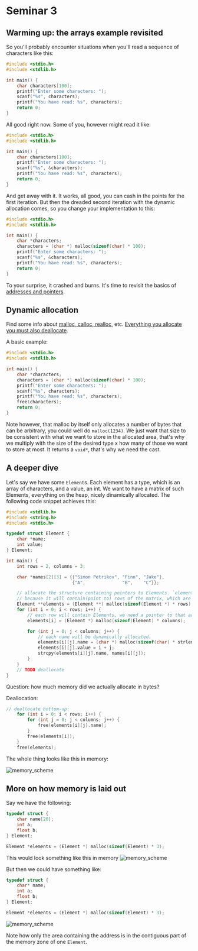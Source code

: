 # Seminar 3

## Warming up: the arrays  example revisited

So you'll probably encounter situations when you'll read a sequence of characters like this:

```c
#include <stdio.h>
#include <stdlib.h>

int main() {
    char characters[100];
    printf("Enter some characters: ");
    scanf("%s", characters);
    printf("You have read: %s", characters);
    return 0;
}
```

All good right now. Some of you, however might read it like:

```c
#include <stdio.h>
#include <stdlib.h>

int main() {
    char characters[100];
    printf("Enter some characters: ");
    scanf("%s", &characters);
    printf("You have read: %s", characters);
    return 0;
}
```

And get away with it. It works, all good, you can cash in the points for the first iteration.
But then the dreaded second iteration with the dynamic allocation comes, so you
change your implementation to this:

```c
#include <stdio.h>
#include <stdlib.h>

int main() {
    char *characters;
    characters = (char *) malloc(sizeof(char) * 100);
    printf("Enter some characters: ");
    scanf("%s", &characters);
    printf("You have read: %s", characters);
    return 0;
}
```

To your surprise, it crashed and burns. It's time to revisit the basics
of [addresses and pointers](https://github.com/imimali/oop-2023/tree/master/c-intro#further-on-pointers-to-static-and-dynamic-arrays).

## Dynamic allocation

Find some info about [malloc, calloc, realloc](https://man7.org/linux/man-pages/man3/malloc.3.html), etc.
[Everything you allocate you must also deallocate](https://youtu.be/guuYU74wU70?t=70).

A basic example:

```c
#include <stdio.h>
#include <stdlib.h>

int main() {
    char *characters;
    characters = (char *) malloc(sizeof(char) * 100);
    printf("Enter some characters: ");
    scanf("%s", characters);
    printf("You have read: %s", characters);
    free(characters);
    return 0;
}
```

Note however, that malloc by itself only allocates a number of bytes that can be
arbitrary, you could well do `malloc(1234)`. We just want that size
to be consistent with what we want to store in the allocated area, that's why we
multiply with the size of the desired type x how many of those we want to store at most.
It returns a `void*`, that's why we need the cast.

## A deeper dive
Let's say we have some `Element`s. Each element has a type, which is an array of characters, and a value, an int.
We want to have a matrix of such Elements, everything on the heap, nicely dinamically allocated.
The following code snippet achieves this:
```c
#include <stdlib.h>
#include <string.h>
#include <stdio.h>

typedef struct Element {
    char *name;
    int value;
} Element;

int main() {
    int rows = 2, columns = 3;

    char *names[2][3] = {{"Simon Petrikov", "Finn", "Jake"},
                         {"A",              "B",    "C"}};

    // allocate the structure containing pointers to Elements. `elements` is a pointer to a pointer of Elements,
    // because it will contain(point to) rows of the matrix, which are actually pointers to Elements.
    Element **elements = (Element **) malloc(sizeof(Element *) * rows);
    for (int i = 0; i < rows; i++) {
        // each row will contain Elements, we need a pointer to that area
        elements[i] = (Element *) malloc(sizeof(Element) * columns);

        for (int j = 0; j < columns; j++) {
            // each name will be dynamically allocated.
            elements[i][j].name = (char *) malloc(sizeof(char) * strlen(names[i][j]));
            elements[i][j].value = i + j;
            strcpy(elements[i][j].name, names[i][j]);
        }
    }
    // TODO deallocate
}
```

Question: how much memory did we actually allocate in bytes?


Deallocation:
```c
// deallocate bottom-up:
    for (int i = 0; i < rows; i++) {
        for (int j = 0; j < columns; j++) {
            free(elements[i][j].name);
        }
        free(elements[i]);
    }
    free(elements);
```

The whole thing looks like this in memory:

![memory_scheme](/pics/memory_scheme.png)

## More on how memory is laid out
Say we have the following:
```c
typedef struct {
    char name[20];
    int a;
    float b;
} Element;

Element *elements = (Element *) malloc(sizeof(Element) * 3);
```
This would look something like this in memory
![memory_scheme](/pics/memory_scheme_2.png)

But then we could have something like:
```c
typedef struct {
    char* name;
    int a;
    float b;
} Element;

Element *elements = (Element *) malloc(sizeof(Element) * 3);
```
![memory_scheme](/pics/memory_scheme_3.png)

Note how only the area containing the address is in the contiguous part
of the memory zone of one `Element`. 

